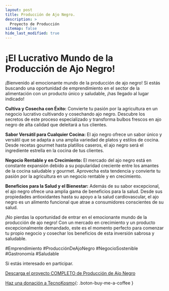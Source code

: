 ```yaml
---
layout: post
title: Producción de Ajo Negro.
description: >
  Proyecto de Producción
sitemap: false
hide_last_modified: true
---
```


# ¡El Lucrativo Mundo de la Producción de Ajo Negro!

¡Bienvenido al emocionante mundo de la producción de ajo negro! Si estás buscando una oportunidad de emprendimiento en el sector de la alimentación con un producto único y saludable, ¡has llegado al lugar indicado!

**Cultiva y Cosecha con Éxito:**
Convierte tu pasión por la agricultura en un negocio lucrativo cultivando y cosechando ajo negro. Descubre los secretos de este proceso especializado y transforma bulbos frescos en ajo negro de alta calidad que deleitará a tus clientes.

**Sabor Versátil para Cualquier Cocina:**
El ajo negro ofrece un sabor único y versátil que se adapta a una amplia variedad de platos y estilos de cocina. Desde recetas gourmet hasta platillos caseros, el ajo negro será el ingrediente estrella en la cocina de tus clientes.

**Negocio Rentable y en Crecimiento:**
El mercado del ajo negro está en constante expansión debido a su popularidad creciente entre los amantes de la cocina saludable y gourmet. Aprovecha esta tendencia y convierte tu pasión por la agricultura en un negocio rentable y en crecimiento.

**Beneficios para la Salud y el Bienestar:**
Además de su sabor excepcional, el ajo negro ofrece una amplia gama de beneficios para la salud. Desde sus propiedades antioxidantes hasta su apoyo a la salud cardiovascular, el ajo negro es un alimento funcional que atrae a consumidores conscientes de su salud.

¡No pierdas la oportunidad de entrar en el emocionante mundo de la producción de ajo negro! Con un mercado en crecimiento y un producto excepcionalmente demandado, este es el momento perfecto para comenzar tu propio negocio y cosechar los beneficios de esta inversión sabrosa y saludable.

#Emprendimiento #ProducciónDeAjoNegro #NegocioSostenible #Gastronomía #Saludable


Si estás interesado en participar.


[Descarga el proyecto COMPLETO de Producción de Ajo Negro](https://www.dropbox.com/scl/fo/t2vhzeg0c1o16oxmkn10i/h?rlkey=mv5x2b2hngbjeyzgkz4de268h&dl=0)

[Haz una donación a TecnoKosmo](https://www.buymeacoffee.com/nain.taleb){: .boton-buy-me-a-coffee }

<object data="../produccionAjoNegro.pdf" width="100%" height="600" type='application/pdf'></object>
